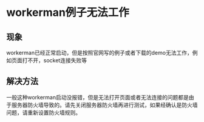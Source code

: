 # workerman例子无法工作
## 现象
workerman已经正常启动，但是按照官网写的例子或者下载的demo无法工作，例如页面打不开，socket连接失败等

## 解决方法
一般这种workerman启动没报错，但是无法打开页面或者无法连接的问题都是由于服务器防火墙导致的。请先关闭服务器防火墙再进行测试，如果经确认是防火墙问题，请重新设置防火墙规则。
